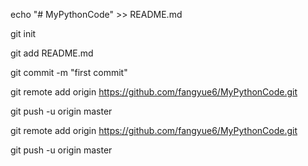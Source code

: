 echo "# MyPythonCode" >> README.md

git init

git add README.md

git commit -m "first commit"

git remote add origin https://github.com/fangyue6/MyPythonCode.git

git push -u origin master


git remote add origin https://github.com/fangyue6/MyPythonCode.git

git push -u origin master
